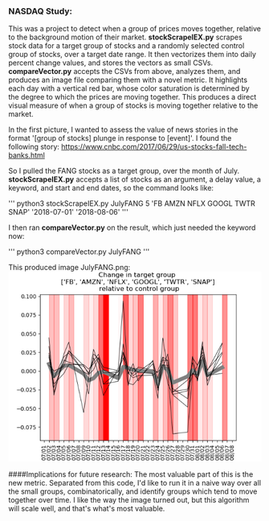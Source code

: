 ### NASDAQ Study:
This was a project to detect when a group of prices moves together, relative to the background motion of their market.
**stockScrapeIEX.py** scrapes stock data for a target group of stocks and a randomly selected control group of stocks, over a target date range. It then vectorizes them into daily percent change values, and stores the vectors as small CSVs.
**compareVector.py** accepts the CSVs from above, analyzes them, and produces an image file comparing them with a novel metric. It highlights each day with a vertical red bar, whose color saturation is determined by the degree to which the prices are moving together. This produces a direct visual measure of when a group of stocks is moving together relative to the market.

In the first picture, I wanted to assess the value of news stories in the format '[group of stocks] plunge in response to [event]'. I found the following story: https://www.cnbc.com/2017/06/29/us-stocks-fall-tech-banks.html

So I pulled the FANG stocks as a target group, over the month of July. **stockScrapeIEX.py** accepts a list of stocks as an argument, a delay value, a keyword, and start and end dates, so the command looks like:

'''
python3 stockScrapeIEX.py JulyFANG 5 'FB AMZN NFLX GOOGL TWTR SNAP' '2018-07-01' '2018-08-06'
'''

I then ran **compareVector.py** on the result, which just needed the keyword now:

'''
python3 compareVector.py JulyFANG 
'''

This produced image JulyFANG.png:
!['JulyFANG Vectors'](https://raw.githubusercontent.com/JCMontalbano/Code-portfolio/master/NASDAQStudy/JulyFANG.png)

####Implications for future research:
The most valuable part of this is the new metric. Separated from this code, I'd like to run it in a naive way over all the small groups, combinatorically, and identify groups which tend to move together over time. I like the way the image turned out, but this algorithm will scale well, and that's what's most valuable.
